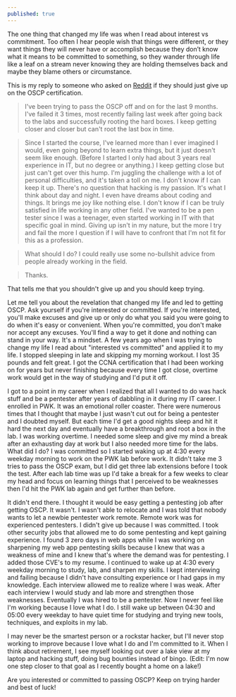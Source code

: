 ```yaml
---
published: true
---
```

The one thing that changed my life was when I read about interest vs commitment. Too often I hear people wish that things were different, or they want things they will never have or accomplish because they don&#8217;t know what it means to be committed to something, so they wander through life like a leaf on a stream never knowing they are holding themselves back and maybe they blame others or circumstance.

This is my reply to someone who asked on [Reddit](https://www.reddit.com/r/AskNetsec/comments/6n7b70/what_to_do_when_you_feel_like_giving_up_am_i_just/?ref_source=embed&ref=share) if they should just give up on the OSCP certification.

> I've been trying to pass the OSCP off and on for the last 9 months. I've failed it 3 times, most recently failing last week after going back to the labs and successfully rooting the hard boxes. I keep getting closer and closer but can't root the last box in time.
  
> Since I started the course, I've learned more than I ever imagined I would, even going beyond to learn extra things, but it just doesn't seem like enough. (Before I started I only had about 3 years real experience in IT, but no degree or anything.) I keep getting close but just can't get over this hump. I'm juggling the challenge with a lot of personal difficulties, and it's taken a toll on me. I don't know if I can keep it up. There's no question that hacking is my passion. It's what I think about day and night. I even have dreams about coding and things. It brings me joy like nothing else. I don't know if I can be truly satisfied in life working in any other field. I've wanted to be a pen tester since I was a teenager, even started working in IT with that specific goal in mind. Giving up isn't in my nature, but the more I try and fail the more I question if I will have to confront that I'm not fit for this as a profession.
  
> What should I do? I could really use some no-bullshit advice from people already working in the field.
  
> Thanks.


That tells me that you shouldn't give up and you should keep trying.

Let me tell you about the revelation that changed my life and led to getting OSCP. Ask yourself if you're interested or committed. If you're interested, you'll make excuses and give up or only do what you said you were going to do when it's easy or convenient. When you're committed, you don't make nor accept any excuses. You'll find a way to get it done and nothing can stand in your way. It's a mindset. A few years ago when I was trying to change my life I read about "interested vs committed" and applied it to my life. I stopped sleeping in late and skipping my morning workout. I lost 35 pounds and felt great. I got the CCNA certification that I had been working on for years but never finishing because every time I got close, overtime work would get in the way of studying and I'd put it off.

I got to a point in my career when I realized that all I wanted to do was hack stuff and be a pentester after years of dabbling in it during my IT career. I enrolled in PWK. It was an emotional roller coaster. There were numerous times that I thought that maybe I just wasn't cut out for being a pentester and I doubted myself. But each time I'd get a good nights sleep and hit it hard the next day and eventually have a breakthrough and root a box in the lab. I was working overtime. I needed some sleep and give my mind a break after an exhausting day at work but I also needed more time for the labs. What did I do? I was committed so I started waking up at 4:30 every weekday morning to work on the PWK lab before work. It didn't take me 3 tries to pass the OSCP exam, but I did get three lab extensions before I took the test. After each lab time was up I'd take a break for a few weeks to clear my head and focus on learning things that I perceived to be weaknesses then I'd hit the PWK lab again and get further than before.

It didn't end there. I thought it would be easy getting a pentesting job after getting OSCP. It wasn't. I wasn't able to relocate and I was told that nobody wants to let a newbie pentester work remote. Remote work was for experienced pentesters. I didn't give up because I was committed. I took other security jobs that allowed me to do some pentesting and kept gaining experience. I found 3 zero days in web apps while I was working on sharpening my web app pentesting skills because I knew that was a weakness of mine and I knew that's where the demand was for pentesting. I added those CVE's to my resume. I continued to wake up at 4:30 every weekday morning to study, lab, and sharpen my skills. I kept interviewing and failing because I didn't have consulting experience or I had gaps in my knowledge. Each interview allowed me to realize where I was weak. After each interview I would study and lab more and strengthen those weaknesses. Eventually I was hired to be a pentester. Now I never feel like I'm working because I love what I do. I still wake up between 04:30 and 05:00 every weekday to have quiet time for studying and trying new tools, techniques, and exploits in my lab. 

I may never be the smartest person or a rockstar hacker, but I'll never stop working to improve because I love what I do and I'm committed to it. When I think about retirement, I see myself looking out over a lake view at my laptop and hacking stuff, doing bug bounties instead of bingo. (Edit: I'm now one step closer to that goal as I recently bought a home on a lake!)

Are you interested or committed to passing OSCP? Keep on trying harder and best of luck!
